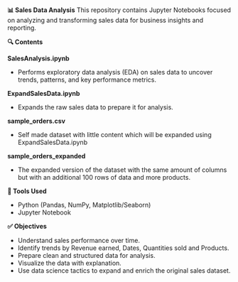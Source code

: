 **📊 Sales Data Analysis**
This repository contains Jupyter Notebooks focused on analyzing and transforming sales data for business insights and reporting.

**🔍 Contents**

**SalesAnalysis.ipynb**
- Performs exploratory data analysis (EDA) on sales data to uncover trends, patterns, and key performance metrics.

**ExpandSalesData.ipynb**
- Expands the raw sales data to prepare it for analysis.

**sample_orders.csv**
- Self made dataset with little content which will be expanded using ExpandSalesData.ipynb
  
**sample_orders_expanded**
- The expanded version of the dataset with the same amount of columns but with an additional 100 rows of data and more products.



**🧰 Tools Used**
- Python (Pandas, NumPy, Matplotlib/Seaborn)
- Jupyter Notebook

**✅ Objectives**
- Understand sales performance over time.
- Identify trends by Revenue earned, Dates, Quantities sold and Products.
- Prepare clean and structured data for analysis.
- Visualize the data with explanation.
- Use data science tactics to expand and enrich the original sales dataset.
